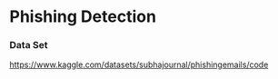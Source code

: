 # Phishing Detection
<div align="center">
</div>


### Data Set
https://www.kaggle.com/datasets/subhajournal/phishingemails/code


